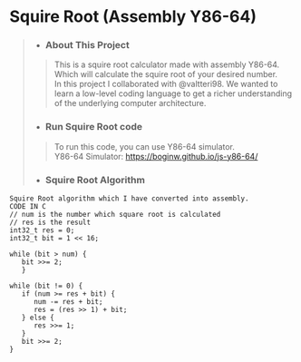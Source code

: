 # Squire Root (Assembly Y86-64)
>+ ### About This Project 
>> This is a squire root calculator made with assembly Y86-64. Which will calculate the squire root of your desired number.       
In this project I collaborated with @valtteri98. We wanted to learn a low-level coding language to get a richer understanding of the underlying computer architecture.
>+ ### Run Squire Root code
>> To run this code, you can use Y86-64 simulator.   
Y86-64 Simulator: https://boginw.github.io/js-y86-64/
>+ ### Squire Root Algorithm 
```
Squire Root algorithm which I have converted into assembly.
CODE IN C 
// num is the number which square root is calculated
// res is the result
int32_t res = 0;
int32_t bit = 1 << 16; 

while (bit > num) {
   bit >>= 2;
   }
   
while (bit != 0) {
   if (num >= res + bit) {
      num -= res + bit;
      res = (res >> 1) + bit;
   } else {
      res >>= 1;
   }
   bit >>= 2;
}
```
